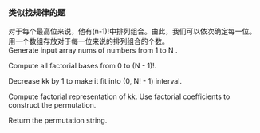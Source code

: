 ### 类似找规律的题
对于每个最高位来说，他有(n-1)!中排列组合。由此，我们可以依次确定每一位。
用一个数组存放对于每一位来说的排列组合的个数。  
Generate input array nums of numbers from 1 to N .    

Compute all factorial bases from 0 to (N - 1)!.  

Decrease kk by 1 to make it fit into (0, N! - 1) interval.  

Compute factorial representation of kk. Use factorial coefficients to construct the permutation.  

Return the permutation string.  
